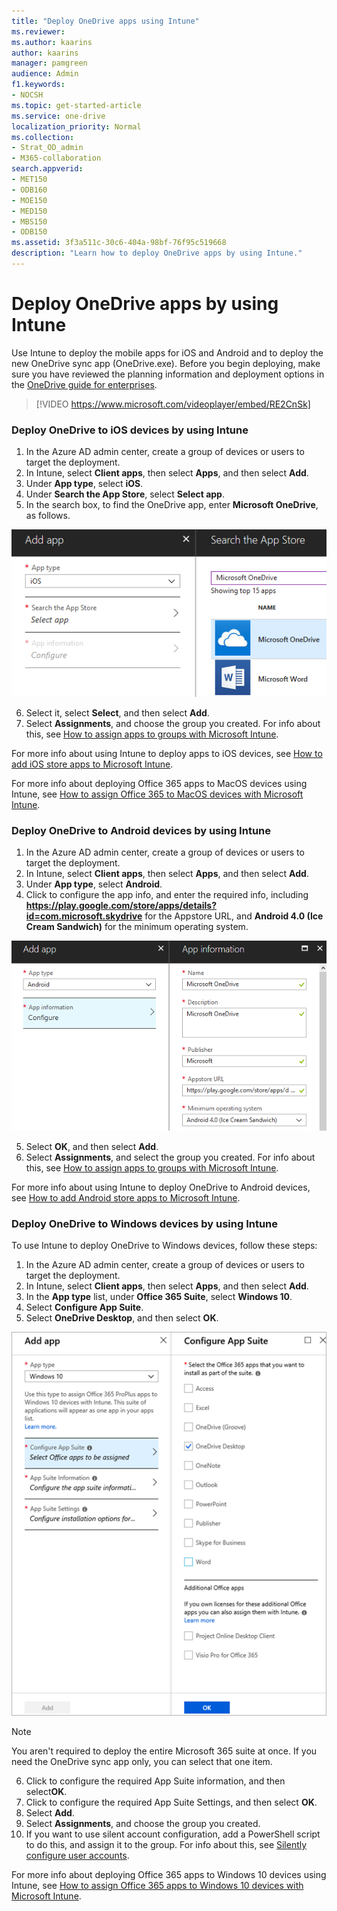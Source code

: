 ```yaml
---
title: "Deploy OneDrive apps using Intune"
ms.reviewer: 
ms.author: kaarins
author: kaarins
manager: pamgreen
audience: Admin
f1.keywords:
- NOCSH
ms.topic: get-started-article
ms.service: one-drive
localization_priority: Normal
ms.collection: 
- Strat_OD_admin
- M365-collaboration
search.appverid:
- MET150
- ODB160
- MOE150
- MED150
- MBS150
- ODB150
ms.assetid: 3f3a511c-30c6-404a-98bf-76f95c519668
description: "Learn how to deploy OneDrive apps by using Intune."
---
```


# Deploy OneDrive apps by using Intune

Use Intune to deploy the mobile apps for iOS and Android and to deploy the new OneDrive sync app (OneDrive.exe). Before you begin deploying, make sure you have reviewed the planning information and deployment options in the [OneDrive guide for enterprises](plan-onedrive-enterprise.md).

> [!VIDEO https://www.microsoft.com/videoplayer/embed/RE2CnSk]



### Deploy OneDrive to iOS devices by using Intune

1. In the Azure AD admin center, create a group of devices or users to target the deployment.
2. In Intune, select **Client apps**, then select **Apps**, and then select **Add**.
3. Under **App type**, select **iOS**.
4. Under **Search the App Store**, select **Select app**.
5. In the search box, to find the OneDrive app, enter **Microsoft OneDrive**, as follows.

![](media/deploy-onedrive-enterprise_image1.png)

6. Select it, select **Select**, and then select **Add**.
7. Select **Assignments**, and choose the group you created. For info about this, see [How to assign apps to groups with Microsoft Intune](/intune/apps-deploy/).

For more info about using Intune to deploy apps to iOS devices, see [How to add iOS store apps to Microsoft Intune](https://github.com/MicrosoftDocs/IntuneDocs/blob/master/intune/store-apps-ios.md). 

For more info about deploying Office 365 apps to MacOS devices using Intune, see [How to assign Office 365 to MacOS devices with Microsoft Intune](https://docs.microsoft.com/intune/apps-add-office365-macos).

### Deploy OneDrive to Android devices by using Intune

1. In the Azure AD admin center, create a group of devices or users to target the deployment.
2. In Intune, select **Client apps**, then select **Apps**, and then select **Add**.
3. Under **App type**, select **Android**.
4. Click to configure the app info, and enter the required info, including **https://play.google.com/store/apps/details?id=com.microsoft.skydrive** for the Appstore URL, and **Android 4.0 (Ice Cream Sandwich)** for the minimum operating system. 

![](media/deploy-onedrive-enterprise_image2.png)

5. Select **OK**, and then select **Add**.
6. Select **Assignments**, and select the group you created. For info about this, see [How to assign apps to groups with Microsoft Intune](/intune/apps-deploy/).


For more info about using Intune to deploy OneDrive to Android devices, see [How to add Android store apps to Microsoft Intune](/intune/store-apps-android).

### Deploy OneDrive to Windows devices by using Intune

To use Intune to deploy OneDrive to Windows devices, follow these steps:

1. In the Azure AD admin center, create a group of devices or users to target the deployment.
2. In Intune, select **Client apps**, then select **Apps**, and then select **Add**.
3. In the **App type** list, under **Office 365 Suite**, select **Windows 10**. 
4. Select **Configure App Suite**.
5. Select **OneDrive Desktop**, and then select **OK**.

![](media/deploy-onedrive-enterprise_image3.png)

> [!NOTE]
> You aren't required to deploy the entire Microsoft 365 suite at once. If you need the OneDrive sync app only, you can select that one item.

6. Click to configure the required App Suite information, and then select**OK**.
7. Click to configure the required App Suite Settings, and then select **OK**.
8. Select **Add**. 
9. Select **Assignments**, and choose the group you created.
10. If you want to use silent account configuration, add a PowerShell script to do this, and assign it to the group. For info about this, see [Silently configure user accounts](use-silent-account-configuration.md).

For more info about deploying Office 365 apps to Windows 10 devices using Intune, see [How to assign Office 365 apps to Windows 10 devices with Microsoft Intune](/intune/apps-add-office365/). 
